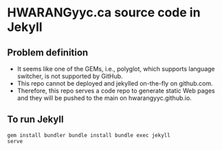 # HWARANGyyc.ca source code in Jekyll

## Problem definition
  * It seems like one of the GEMs, i.e., polyglot, which supports language switcher, is not supported by GitHub.
  * This repo cannot be deployed and jekylled on-the-fly on github.com.
  * Therefore, this repo serves a code repo to generate static Web pages and they will be pushed to the main on hwarangyyc.github.io.

## To run Jekyll
<code>gem install bundler
bundle install
bundle exec jekyll serve</code>

